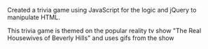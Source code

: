 Created a trivia game using JavaScript for the logic and jQuery to manipulate HTML. 

This trivia game is themed on the popular reality tv show  "The Real Housewives of Beverly Hills" and uses gifs from the show 
